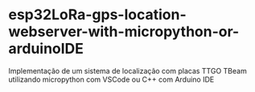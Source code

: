 # esp32LoRa-gps-location-webserver-with-micropython-or-arduinoIDE
Implementação de um sistema de localização com placas TTGO TBeam utilizando micropython com VSCode ou C++ com Arduino IDE
